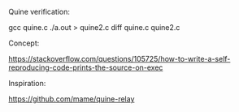 Quine verification:

gcc quine.c
./a.out > quine2.c
diff quine.c quine2.c

Concept:

https://stackoverflow.com/questions/105725/how-to-write-a-self-reproducing-code-prints-the-source-on-exec

Inspiration:

https://github.com/mame/quine-relay

